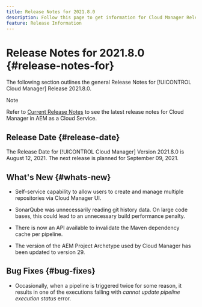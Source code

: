 ```yaml
---
title: Release Notes for 2021.8.0
description: Follow this page to get information for Cloud Manager Release 2021.8.0
feature: Release Information
---
```

# Release Notes for 2021.8.0 {#release-notes-for}

The following section outlines the general Release Notes for [!UICONTROL Cloud Manager] Release 2021.8.0.

>[!NOTE]
>Refer to [Current Release Notes](https://experienceleague.adobe.com/docs/experience-manager-cloud-service/onboarding/getting-access/release-notes-cloud-manager/release-notes-cm-current.html?lang=en#getting-access) to see the latest release notes for Cloud Manager in AEM as a Cloud Service.

## Release Date {#release-date}

The Release Date for [!UICONTROL Cloud Manager] Version 2021.8.0 is August 12, 2021.
The next release is planned for September 09, 2021.

## What's New {#whats-new}

* Self-service capability to allow users to create and manage multiple repositories via Cloud Manager UI.

* SonarQube was unnecessarily reading git history data. On large code bases, this could lead to an unnecessary build performance penalty.

* There is now an API available to invalidate the Maven dependency cache per pipeline.

* The version of the AEM Project Archetype used by Cloud Manager has been updated to version 29. 

## Bug Fixes {#bug-fixes}

* Occasionally, when a pipeline is triggered twice for some reason, it results in one of the executions failing with *cannot update pipeline execution status* error. 
